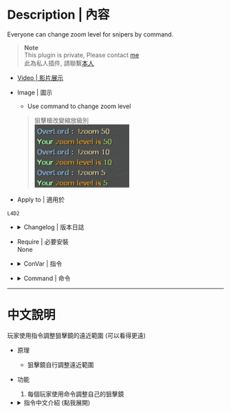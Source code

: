 
# Description | 內容
Everyone can change zoom level for snipers by command.

> __Note__ <br/>
This plugin is private, Please contact [me](https://github.com/fbef0102/Game-Private_Plugin#私人插件列表-private-plugins-list)<br/>
此為私人插件, 請聯繫[本人](https://github.com/fbef0102/Game-Private_Plugin#私人插件列表-private-plugins-list)

* [Video | 影片展示](https://youtu.be/RJzJAp-aWhI)

* Image | 圖示
	* Use command to change zoom level
    > 狙擊槍改變縮放級別
	<br/>![l4d2_zoom_level_1](image/l4d2_zoom_level_1.jpg)

* Apply to | 適用於
```
L4D2
```

* <details><summary>Changelog | 版本日誌</summary>

    * v1.1
	    * Request by 壹梦
	    * Add cmd: sm_zoom

    * v0.0
	    * [By BHaType](https://forums.alliedmods.net/showthread.php?p=2719630)
</details>

* Require | 必要安裝
    <br/>None

* <details><summary>ConVar | 指令</summary>

    None
</details>

* <details><summary>Command | 命令</summary>
    
    * **Change Zoom Level**
		```php
        sm_zoom <number>
		```
</details>

- - - -
# 中文說明
玩家使用指令調整狙擊鏡的遠近範圍 (可以看得更遠)

* 原理
    * 狙擊鏡自行調整遠近範圍

* 功能
	1. 每個玩家使用命令調整自己的狙擊鏡

* <details><summary>指令中文介紹 (點我展開)</summary>

    * **狙擊槍改變縮放級別，指定數字，數字越小，看得越遠**
        ```php
        sm_zoom <數字>
        ```
</details>
